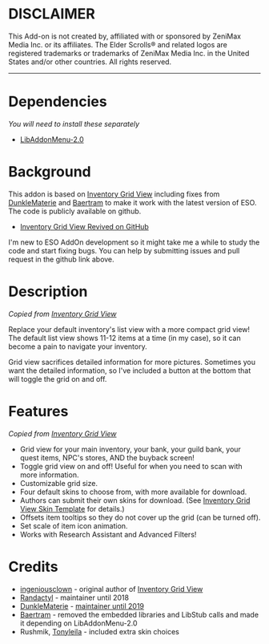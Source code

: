 # DISCLAIMER

This Add-on is not created by, affiliated with or sponsored by ZeniMax Media Inc. or its affiliates. The Elder Scrolls® and related logos are registered trademarks or trademarks of ZeniMax Media Inc. in the United States and/or other countries. All rights reserved.

---

# Dependencies

*You will need to install these separately*

* [LibAddonMenu-2.0](https://www.esoui.com/downloads/info7-LibAddonMenu.html)

# Background

This addon is based on [Inventory Grid View](https://www.esoui.com/downloads/info65-InventoryGridView.html) including fixes from [DunkleMaterie](https://www.esoui.com/forums/member.php?action=getinfo&userid=42697) and [Baertram](https://www.esoui.com/forums/member.php?u=2028) to make it work with the latest version of ESO. The code is publicly available on github.

* [Inventory Grid View Revived on GitHub](https://github.com/smmalmansoori/InventoryGridViewRevived)

I'm new to ESO AddOn development so it might take me a while to study the code and start fixing bugs. You can help by submitting issues and pull request in the github link above.

# Description

*Copied from [Inventory Grid View](https://www.esoui.com/downloads/info65-InventoryGridView.html)*

Replace your default inventory's list view with a more compact grid view! The default list view shows 11-12 items at a time (in my case), so it can become a pain to navigate your inventory.

Grid view sacrifices detailed information for more pictures. Sometimes you want the detailed information, so I've included a button at the bottom that will toggle the grid on and off.

# Features

*Copied from [Inventory Grid View](https://www.esoui.com/downloads/info65-InventoryGridView.html)*

* Grid view for your main inventory, your bank, your guild bank, your quest items, NPC's stores, AND the buyback screen!
* Toggle grid view on and off! Useful for when you need to scan with more information.
* Customizable grid size.
* Four default skins to choose from, with more available for download.
* Authors can submit their own skins for download. (See [Inventory Grid View Skin Template](http://www.esoui.com/downloads/info583-InventoryGridViewSkinTemplate.html) for details.)
* Offsets item tooltips so they do not cover up the grid (can be turned off).
* Set scale of item icon animation.
* Works with Research Assistant and Advanced Filters!

# Credits

* [ingeniousclown](https://www.esoui.com/forums/member.php?action=getinfo&userid=460) - original author of [Inventory Grid View](https://www.esoui.com/downloads/info65-InventoryGridView.html)
* [Randactyl](https://www.esoui.com/forums/member.php?action=getinfo&userid=4309) - maintainer until 2018
* [DunkleMaterie](https://www.esoui.com/forums/member.php?action=getinfo&userid=42697) - [maintainer until 2019](https://www.esoui.com/downloads/info2227-InventoryGridView.html#info)
* [Baertram](https://www.esoui.com/forums/member.php?u=2028) - removed the embedded libraries and LibStub calls and made it depending on LibAddonMenu-2.0
* Rushmik, [Tonyleila](https://www.esoui.com/forums/member.php?userid=1742) - included extra skin choices

